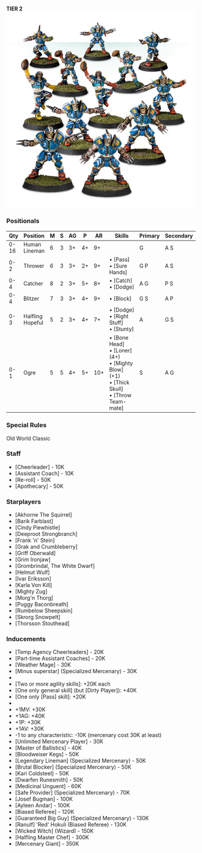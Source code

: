 ﻿**TIER 2**
![](../media/teams/ReiklandReaversTeam01.jpg)

### Positionals

| Qty  | Position         | M | S | AG | P  | AR  | Skills                                                                                               | Primary | Secondary | Cost |
| ---- | ---------------- | - | - | -- | -- | --- | ---------------------------------------------------------------------------------------------------- | ------- | --------- | ---- |
| 0-16 | Human Lineman    | 6 | 3 | 3+ | 4+ | 9+  |                                                                                                      | G       | A S       | 50K  |
| 0-2  | Thrower          | 6 | 3 | 3+ | 2+ | 9+  | • [Pass]<br /> • [Sure Hands]                                                                          | G P     | A S       | 80K  |
| 0-4  | Catcher          | 8 | 2 | 3+ | 5+ | 8+  | • [Catch]<br /> • [Dodge]                                                                                  | A G     | P S       | 65K  |
| 0-4  | Blitzer          | 7 | 3 | 3+ | 4+ | 9+  | • [Block]                                                                                              | G S     | A P       | 85K  |
| 0-3  | Halfling Hopeful | 5 | 2 | 3+ | 4+ | 7+  | • [Dodge]<br /> • [Right Stuff] <br /> • [Stunty]                                                          | A       | G S       | 30K  |
| 0-1  | Ogre             | 5 | 5 | 4+ | 5+ | 10+ | • [Bone Head]<br /> • [Loner] (4+) <br /> • [Mighty Blow] (+1) <br /> • [Thick Skull] <br /> • [Throw Team-mate] | S       | A G       | 140K |

### Special Rules

Old World Classic

### Staff

* [Cheerleader] - 10K
* [Assistant Coach] - 10K
* [Re-roll] - 50K
* [Apothecary]  - 50K

### Starplayers

* [Akhorne The Squirrel]
* [Barik Farblast]
* [Cindy Piewhistle]
* [Deeproot Strongbranch]
* [Frank 'n' Stein]
* [Grak and Crumbleberry]
* [Griff Oberwald]
* [Grim Ironjaw]
* [Grombrindal, The White Dwarf]
* [Helmut Wulf]
* [Ivar Eriksson]
* [Karla Von Kill]
* [Mighty Zug]
* [Morg'n Thorg]
* [Puggy Baconbreath]
* [Rumbelow Sheepskin]
* [Skrorg Snowpelt]
* [Thorsson Stouthead]

### Inducements

* [Temp Agency Cheerleaders] - 20K
* [Part-time Assistant Coaches] - 20K
* [Weather Mage] - 30K
* [Minus superstar] (Specialized Mercenary) - 30K
* 
* [Two or more agility skills]: +20K each
* [One only general skill] (but [Dirty Player]): +40K
* [One only [Pass] skill]: +20K
* 
* +1MV: +30K
* +1AG: +40K
* +1P: +30K
* +1AV: +30K
* -1 to any characteristic: -10K (mercenary cost 30K at least)
* [Unlimited Mercenary Player] - 30K
* [Master of Ballistics] - 40K
* [Bloodweiser Kegs] - 50K
* [Legendary Lineman] (Specialized Mercenary) - 50K
* [Brutal Blocker] (Specialized Mercenary) - 50K
* [Kari Coldsteel] - 50K
* [Dwarfen Runesmith] - 50K
* [Medicinal Unguent] - 60K
* [Safe Provider] (Specialized Mercenary) - 70K
* [Josef Bugman] - 100K
* [Ayleen Andar] - 100K
* [Biased Referee] - 120K
* [Guaranteed Big Guy] (Specialized Mercenary) - 130K
* [Ranulf] 'Red' Hokuli (Biased Referee) - 130K
* [Wicked Witch] (Wizard) - 150K
* [Halfling Master Chef] - 300K
* [Mercenary Giant] - 350K

[One agility skill]: +10K
[One only mutation]: +30K
